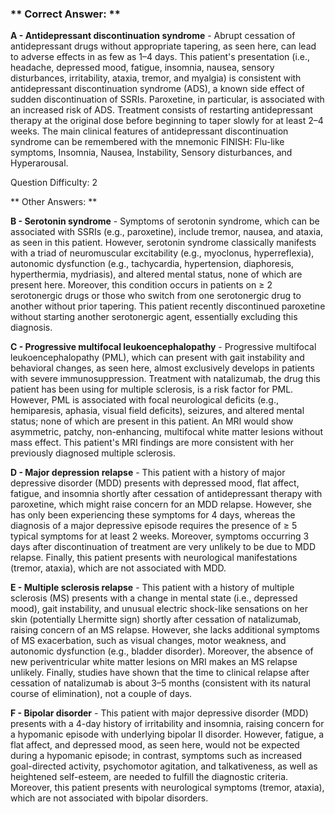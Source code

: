 ### ** Correct Answer: **

**A - Antidepressant discontinuation syndrome** - Abrupt cessation of antidepressant drugs without appropriate tapering, as seen here, can lead to adverse effects in as few as 1–4 days. This patient's presentation (i.e., headache, depressed mood, fatigue, insomnia, nausea, sensory disturbances, irritability, ataxia, tremor, and myalgia) is consistent with antidepressant discontinuation syndrome (ADS), a known side effect of sudden discontinuation of SSRIs. Paroxetine, in particular, is associated with an increased risk of ADS. Treatment consists of restarting antidepressant therapy at the original dose before beginning to taper slowly for at least 2–4 weeks. The main clinical features of antidepressant discontinuation syndrome can be remembered with the mnemonic FINISH: Flu-like symptoms, Insomnia, Nausea, Instability, Sensory disturbances, and Hyperarousal.

Question Difficulty: 2

** Other Answers: **

**B - Serotonin syndrome** - Symptoms of serotonin syndrome, which can be associated with SSRIs (e.g., paroxetine), include tremor, nausea, and ataxia, as seen in this patient. However, serotonin syndrome classically manifests with a triad of neuromuscular excitability (e.g., myoclonus, hyperreflexia), autonomic dysfunction (e.g., tachycardia, hypertension, diaphoresis, hyperthermia, mydriasis), and altered mental status, none of which are present here. Moreover, this condition occurs in patients on ≥ 2 serotonergic drugs or those who switch from one serotonergic drug to another without prior tapering. This patient recently discontinued paroxetine without starting another serotonergic agent, essentially excluding this diagnosis.

**C - Progressive multifocal leukoencephalopathy** - Progressive multifocal leukoencephalopathy (PML), which can present with gait instability and behavioral changes, as seen here, almost exclusively develops in patients with severe immunosuppression. Treatment with natalizumab, the drug this patient has been using for multiple sclerosis, is a risk factor for PML. However, PML is associated with focal neurological deficits (e.g., hemiparesis, aphasia, visual field deficits), seizures, and altered mental status; none of which are present in this patient. An MRI would show asymmetric, patchy, non-enhancing, multifocal white matter lesions without mass effect. This patient's MRI findings are more consistent with her previously diagnosed multiple sclerosis.

**D - Major depression relapse** - This patient with a history of major depressive disorder (MDD) presents with depressed mood, flat affect, fatigue, and insomnia shortly after cessation of antidepressant therapy with paroxetine, which might raise concern for an MDD relapse. However, she has only been experiencing these symptoms for 4 days, whereas the diagnosis of a major depressive episode requires the presence of ≥ 5 typical symptoms for at least 2 weeks. Moreover, symptoms occurring 3 days after discontinuation of treatment are very unlikely to be due to MDD relapse. Finally, this patient presents with neurological manifestations (tremor, ataxia), which are not associated with MDD.

**E - Multiple sclerosis relapse** - This patient with a history of multiple sclerosis (MS) presents with a change in mental state (i.e., depressed mood), gait instability, and unusual electric shock-like sensations on her skin (potentially Lhermitte sign) shortly after cessation of natalizumab, raising concern of an MS relapse. However, she lacks additional symptoms of MS exacerbation, such as visual changes, motor weakness, and autonomic dysfunction (e.g., bladder disorder). Moreover, the absence of new periventricular white matter lesions on MRI makes an MS relapse unlikely. Finally, studies have shown that the time to clinical relapse after cessation of natalizumab is about 3–5 months (consistent with its natural course of elimination), not a couple of days.

**F - Bipolar disorder** - This patient with major depressive disorder (MDD) presents with a 4-day history of irritability and insomnia, raising concern for a hypomanic episode with underlying bipolar II disorder. However, fatigue, a flat affect, and depressed mood, as seen here, would not be expected during a hypomanic episode; in contrast, symptoms such as increased goal-directed activity, psychomotor agitation, and talkativeness, as well as heightened self-esteem, are needed to fulfill the diagnostic criteria. Moreover, this patient presents with neurological symptoms (tremor, ataxia), which are not associated with bipolar disorders.

